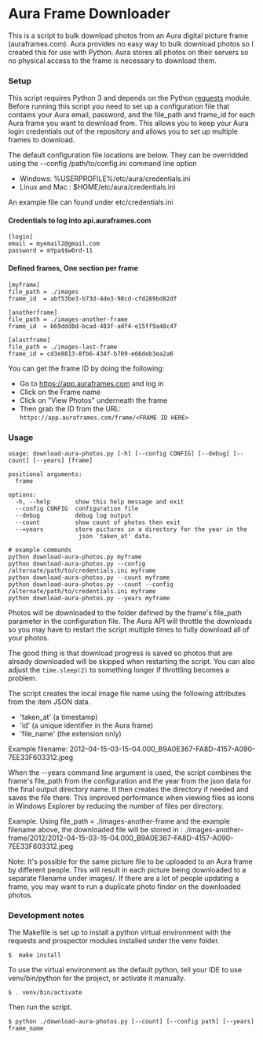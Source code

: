 # Aura Frame Downloader

This is a script to bulk download photos from an Aura digital picture frame (auraframes.com). Aura provides no easy way to bulk download photos so I created this for use with Python. Aura stores all photos on their servers so no physical access to the frame is necessary to download them.

### Setup

This script requires Python 3 and depends on the Python [requests](https://github.com/psf/requests) module. Before running this script you need to set up a configuration file that contains your Aura email, password, and the file_path and frame_id for each Aura frame you want to download from. This allows you to keep your Aura login credentials out of the repository and allows you to set up multiple frames to download.

The default configuration file locations are below. They can be overridded using the --config /path/to/config.ini command line option

 * Windows: %USERPROFILE%/etc/aura/credentials.ini
 * Linux and Mac  : $HOME/etc/aura/credentials.ini

An example file can found under etc/credentials.ini


#### Credentials to log into api.auraframes.com

    [login]
    email = myemail2@gmail.com
    password = mYpa$$w0rd-11

#### Defined frames, One section per frame

    [myframe]
    file_path = ./images
    frame_id  = abf53be3-b73d-4de3-98cd-cfd289bd82df

    [anotherframe]
    file_path = ./images-another-frame
    frame_id  = b69ddd8d-bcad-483f-adf4-e15ff9a48c47

    [alastframe]
    file_path = ./images-last-frame
    frame_id = cd3e8813-8fb6-434f-b709-e66deb3ea2a6

You can get the frame ID by doing the following:

 * Go to https://app.auraframes.com and log in
 * Click on the Frame name
 * Click on "View Photos" underneath the frame
 * Then grab the ID from the URL: `https://app.auraframes.com/frame/<FRAME ID HERE>`


### Usage

    usage: download-aura-photos.py [-h] [--config CONFIG] [--debug] [--count] [--years] [frame]

    positional arguments:
      frame

    options:
      -h, --help       show this help message and exit
      --config CONFIG  configuration file
      --debug          debug log output
      --count          show count of photos then exit
      --=years         store pictures in a directory for the year in the
                        json 'taken_at' data. 

    # example commands
    python download-aura-photos.py myframe
    python download-aura-photos.py --config /alternate/path/to/credentials.ini myframe
    python download-aura-photos.py --count myframe
    python download-aura-photos.py --count --config /alternate/path/to/credentials.ini myframe
    python download-aura-photos.py --years myframe


Photos will be downloaded to the folder defined by the frame's file_path parameter in the configuration file. The Aura API will throttle the downloads so you may have to restart the script multiple times to fully download all of your photos. 

The good thing is that download progress is saved so photos that are already downloaded will be skipped when restarting the script. You can also adjust the `time.sleep(2)` to something longer if throttling becomes a problem.

The script creates the local image file name using the following attributes from the 
item JSON data.
 * 'taken_at' (a timestamp) 
 * 'id' (a unique identifier in the Aura frame)
 * 'file_name' (the extension only) 

Example filename: 2012-04-15-03-15-04.000_B9A0E367-FA8D-4157-A090-7EE33F603312.jpeg

When the --years command line argument is used, the script combines the frame's
file_path from the configuration and the year from the json data for the final output
directory name.  It then creates the directory if needed and saves the file there.
This improved performance when viewing files as icons in Windows Explorer by reducing
the number of files per directory.

Example.
    Using file_path = ./images-another-frame and the example filename above,
    the downloaded file will be stored in :
    ./images-another-frame/2012/2012-04-15-03-15-04.000_B9A0E367-FA8D-4157-A090-7EE33F603312.jpeg 

Note: It's possible for the same picture file to be uploaded to an Aura frame by different people.  This will result in each picture being downloaded to a separate filename under images/.  If there are a lot of people updating a frame, you may want to run a duplicate photo finder on the downloaded photos.

### Development notes

The Makefile is set up to install a python virtual environment with the requests and prospector
modules installed under the venv folder. 

    $  make install


To use the virtual environment as the default python, tell your IDE to use venv/bin/python
for the project, or activate it manually.

    $ . venv/bin/activate

Then run the script.

    $ python ./download-aura-photos.py [--count] [--config path] [--years] frame_name